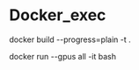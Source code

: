 # Docker_exec

docker build --progress=plain -t <image-name> .


docker run --gpus all -it <image-name> bash
